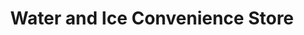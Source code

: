 ---
title: "Water and Ice Convenience Store"
url: /chandler/water-and-ice-convenience-store/
shop: convenience
---